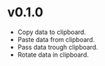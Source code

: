 # v0.1.0
- Copy data to clipboard.
- Paste data from clipboard.
- Pass data trough clipboard.
- Rotate data in clipboard.
